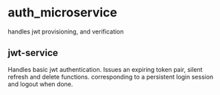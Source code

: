 # auth_microservice
handles jwt provisioning, and verification 

## jwt-service
Handles basic jwt authentication. Issues an expiring token pair, silent refresh and delete functions. corresponding to a persistent login session and logout when done.
